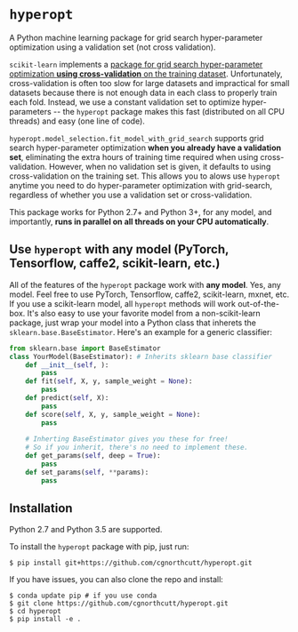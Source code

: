 # `hyperopt`
A Python machine learning package for grid search hyper-parameter optimization using a validation set (not cross validation).

`scikit-learn` implements a [package for grid search hyper-parameter optimization **using cross-validation** on the training dataset](http://scikit-learn.org/stable/modules/generated/sklearn.model_selection.GridSearchCV.html#sklearn.model_selection.GridSearchCV). Unfortunately, cross-validation is often too slow for large datasets and impractical for small datasets because there is not enough data in each class to properly train each fold. Instead, we use a constant validation set to optimize hyper-parameters -- the `hyperopt` package makes this fast (distributed on all CPU threads) and easy (one line of code).

`hyperopt.model_selection.fit_model_with_grid_search` supports grid search hyper-parameter optimization **when you already have a validation set**, eliminating the extra hours of training time required when using cross-validation. However, when no validation set is given, it defaults to using cross-validation on the training set. This allows you to alows use `hyperopt` anytime you need to do hyper-parameter optimization with grid-search, regardless of whether you use a validation set or cross-validation.

This package works for Python 2.7+ and Python 3+, for any model, and importantly, **runs in parallel on all threads on your CPU automatically**.

## Use `hyperopt` with any model (PyTorch, Tensorflow, caffe2, scikit-learn, etc.)
All of the features of the `hyperopt` package work with **any model**. Yes, any model. Feel free to use PyTorch, Tensorflow, caffe2, scikit-learn, mxnet, etc. If you use a scikit-learn model, all `hyperopt` methods will work out-of-the-box. It's also easy to use your favorite model from a non-scikit-learn package, just wrap your model into a Python class that inherets the `sklearn.base.BaseEstimator`. Here's an example for a generic classifier:
```python
from sklearn.base import BaseEstimator
class YourModel(BaseEstimator): # Inherits sklearn base classifier
    def __init__(self, ):
        pass
    def fit(self, X, y, sample_weight = None):
        pass
    def predict(self, X):
        pass
    def score(self, X, y, sample_weight = None):
        pass
        
    # Inherting BaseEstimator gives you these for free!
    # So if you inherit, there's no need to implement these.
    def get_params(self, deep = True):
        pass
    def set_params(self, **params):
        pass
```

## Installation

Python 2.7 and Python 3.5 are supported.

To install the `hyperopt` package with pip, just run:

```
$ pip install git+https://github.com/cgnorthcutt/hyperopt.git
```

If you have issues, you can also clone the repo and install:

```
$ conda update pip # if you use conda
$ git clone https://github.com/cgnorthcutt/hyperopt.git
$ cd hyperopt
$ pip install -e .
```
